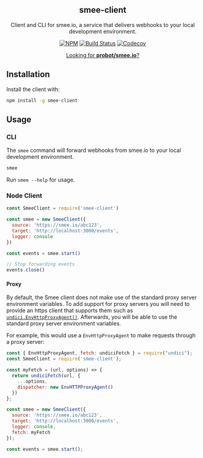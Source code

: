 <h2 align="center">smee-client</h2>
<p align="center">Client and CLI for smee.io, a service that delivers webhooks to your local development environment.</p>
<p align="center"><a href="https://npmjs.com/package/smee-client"><img src="https://img.shields.io/npm/v/smee-client/latest.svg" alt="NPM"></a> <a href="https://travis-ci.com/probot/smee-client"><img src="https://badgen.now.sh/travis/probot/smee-client" alt="Build Status"></a> <a href="https://codecov.io/gh/probot/smee-client/"><img src="https://badgen.now.sh/codecov/c/github/probot/smee-client" alt="Codecov"></a></p>

<p align="center"><a href="https://github.com/probot/smee.io">Looking for <strong>probot/smee.io</strong>?</a></p>

## Installation

Install the client with:

```sh
npm install -g smee-client
```

## Usage

### CLI

The `smee` command will forward webhooks from smee.io to your local development environment.

```sh
smee
```

Run `smee --help` for usage.

### Node Client

```js
const SmeeClient = require('smee-client')

const smee = new SmeeClient({
  source: 'https://smee.io/abc123',
  target: 'http://localhost:3000/events',
  logger: console
})

const events = smee.start()

// Stop forwarding events
events.close()
```

#### Proxy

By default, the Smee client does not make use of the standard proxy server environment variables. To add support for proxy servers you will need to provide an https client that supports them such as [`undici.EnvHttpProxyAgent()`](https://undici.nodejs.org/#/docs/api/EnvHttpProxyAgent).
Afterwards, you will be able to use the standard proxy server environment variables.

For example, this would use a `EnvHttpProxyAgent` to make requests through a proxy server:

```js
const { EnvHttpProxyAgent, fetch: undiciFetch } = require("undici");
const SmeeClient = require('smee-client');

const myFetch = (url, options) => {
  return undiciFetch(url, {
    ...options,
    dispatcher: new EnvHTTPProxyAgent()
  })
};

const smee = new SmeeClient({
  source: 'https://smee.io/abc123',
  target: 'http://localhost:3000/events',
  logger: console,
  fetch: myFetch
});

const events = smee.start();
```

